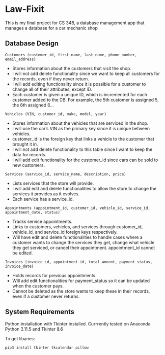 # Law-Fixit
This is my final project for CS 348, a database management app that manages a database for a car mechanic shop

## Database Design
`Customers (customer_id, first_name, last_name, phone_number, email_address)`
-	Stores information about the customers that visit the shop.
-	I will not add delete functionality since we want to keep all customers for the records, even if they never return.
-	I will add editing functionality since it is possible for a customer to change all of their attributes, except ID.
-	Each customer is given a unique ID, which is incremented for each customer added to the DB. For example, the 5th customer is assigned 5, the 6th assigned 6…

`Vehicles (VIN, customer_id, make, model, year)`
-	Stores information about the vehicles that are serviced in the shop.
-	I will use the car’s VIN as the primary key since it is unique between vehicles.
-	customer_id is the foreign key that links a vehicle to the customer that brought it in.
-	I will not add delete functionality to this table since I want to keep the data for records.
-	I will add edit functionality for the customer_id since cars can be sold to new customers.

`Services (service_id, service_name, description, price)`
-	Lists services that the store will provide.
-	I will add edit and delete functionalities to allow the store to change the services it provides as it evolves.
-	Each service has a service_id.

`Appointments (appointment_id, customer_id, vehicle_id, service_id, appointment_date, status)`
-	Tracks service appointments.
-	Links to customers, vehicles, and services through customer_id, vehicle_id, and service_id foreign keys respectively.
-	Will have edit and delete functionalities to handle cases where a customer wants to change the services they get, change what vehicle they get serviced, or cancel their appointment. appointment_id cannot be edited.

`Invoices (invoice_id, appointment_id, total_amount, payment_status, invoice_date)`
-	Holds records for previous appointments.
-	Will add edit functionalities for payment_status so it can be updated when the customer pays.
-	Cannot be deleted as the store wants to keep these in their records, even if a customer never returns.

## System Requirements
Python installation with Tkinter installed.
Currrently tested on Anaconda Python 3.11.5 and Tkinter 8.6

To get libaries:

```
pip3 install tkinter tkcalendar pillow
```

